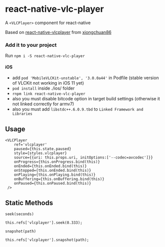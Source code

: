 # react-native-vlc-player

A `<VLCPlayer>` component for react-native

Based on [react-native-vlcplayer](https://github.com/xiongchuan86/react-native-vlcplayer) from [xiongchuan86](https://github.com/xiongchuan86)

### Add it to your project

Run `npm i -S react-native-vlc-player`

#### iOS

- add `pod 'MobileVLCKit-unstable', '3.0.0a44'` in Podfile (stable version of VLCKit not working in iOS 11 yet)
- `pod install` inside ./ios/ folder
- `rnpm link react-native-vlc-player`
- also you must disable bitcode option in target build settings (otherwise it not linked correctly for armv7)
- also you must add `libstdc++.6.0.9.tbd` to `Linked Framework and Libraries`


## Usage

```
<VLCPlayer
    ref='vlcplayer'
    paused={this.state.paused}
    style={styles.vlcplayer}
    source={{uri: this.props.uri, initOptions:['--codec=avcodec']}}
    onProgress={this.onProgress.bind(this)}
    onEnded={this.onEnded.bind(this)}
    onStopped={this.onEnded.bind(this)}
    onPlaying={this.onPlaying.bind(this)}
    onBuffering={this.onBuffering.bind(this)}
    onPaused={this.onPaused.bind(this)}
 />

```

## Static Methods

`seek(seconds)`

```
this.refs['vlcplayer'].seek(0.333);
```

`snapshot(path)`

```
this.refs['vlcplayer'].snapshot(path);
```
